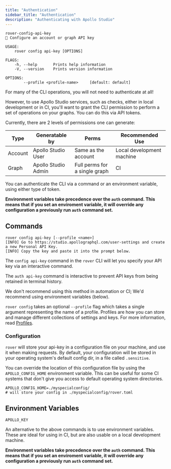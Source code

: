 ```yaml
---
title: "Authentication"
sidebar_title: "Authentication"
description: "Authenticating with Apollo Studio"
---
```



```
rover-config-api-key
🔑 Configure an account or graph API key

USAGE:
    rover config api-key [OPTIONS]

FLAGS:
    -h, --help       Prints help information
    -V, --version    Prints version information

OPTIONS:
        --profile <profile-name>     [default: default]
```

For many of the CLI operations, you will not need to authenticate at all!

However, to use Apollo Studio services, such as checks, either in local
development or in CI, you'll want to grant the CLI permission to perform a set
of operations on your graphs. You can do this via API tokens.

Currently, there are 2 levels of permissions one can generate:

| Type | Generatable by | Perms | Recommended Use |
|---------|---------------------|-------------------------------|---------------------------|
| Account | Apollo Studio User | Same as the account | Local development machine |
| Graph | Apollo Studio Admin | Full perms for a single graph | CI |

You can authenticate the CLI via a command or an environment variable, using
either type of token. 

**Environment variables take precedence over the `auth` command. This means 
that if you set an enviroment variable, it will override any configuration
a previously run `auth` command set.**

## Commands

```
rover config api-key [--profile <name>]
[INFO] Go to https://studio.apollographql.com/user-settings and create a new Personal API Key.
[INFO] Copy the key and paste it into the prompt below.

```

The `config api-key` command in the `rover` CLI will let you specify your API key
via an interactive command.

The `auth api-key` command is interactive to prevent API keys from being
retained in terminal history.

We don't recommend using this method in automation or CI; We'd recommend using
environment variables (below).

`rover config` takes an optional `--profile` flag which takes a single argument
representing the name of a profile. Profiles are how you can store and manage
different collections of settings and keys. For more information, read [Profiles].

[Profiles]: ../profiles.html

### Configuration

`rover` will store your api-key in a configuration file on your machine, and
use it when making requests. By default, your configuration will be stored in
your operating system's default config dir, in a file called `.sensitive`.

You can override the location of this configuration file by using the
`APOLLO_CONFIG_HOME` environment variable. This can be useful for some CI
systems that don't give you access to default operating system directories.

```
APOLLO_CONFIG_HOME=./myspecialconfig/
# will store your config in ./myspecialconfig/rover.toml
```


## Environment Variables

```
APOLLO_KEY
```

An alternative to the above commands is to use environment variables. These are
ideal for using in CI, but are also usable on a local development machine.

**Environment variables take precedence over the `auth` command. This means 
that if you set an enviroment variable, it will override any configuration
a previously run `auth` command set.**

